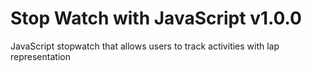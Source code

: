 # Stop Watch with JavaScript v1.0.0
JavaScript stopwatch that allows users to track activities with lap representation
